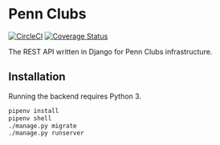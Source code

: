 # Penn Clubs
[![CircleCI](https://circleci.com/gh/pennlabs/clubs-backend.svg?style=shield)](https://circleci.com/gh/pennlabs/clubs-backend)
[![Coverage Status](https://coveralls.io/repos/github/pennlabs/clubs-backend/badge.svg?branch=master)](https://coveralls.io/github/pennlabs/clubs-backend?branch=master)

The REST API written in Django for Penn Clubs infrastructure.

## Installation

Running the backend requires Python 3.

```bash
pipenv install
pipenv shell
./manage.py migrate
./manage.py runserver
```
